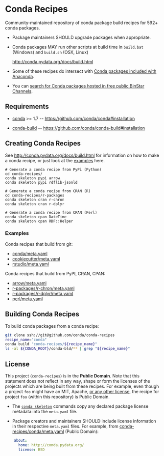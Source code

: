 # Conda Recipes

Community-maintained repository of conda package build recipes
for 592+ conda packages.

* Package maintainers SHOULD upgrade packages
  when appropriate.

* Conda packages MAY run other scripts at build time
  in `build.bat` (Windows) and `build.sh` (OSX, Linux)

  http://conda.pydata.org/docs/build.html

* Some of these recipes do intersect with
  [Conda packages included with Anaconda](http://docs.continuum.io/anaconda/pkg-docs.html).

* You can [search for Conda packages hosted in free public BinStar Channels](https://binstar.org/search?q=).


## Requirements

* [conda](https://github.com/conda/conda) >= 1.7
  -- https://github.com/conda/conda#installation

* [conda-build](https://github.com/conda/conda-build)
  -- https://github.com/conda/conda-build#installation

## Creating Conda Recipes
See http://conda.pydata.org/docs/build.html for information
on how to make a conda recipe, or just look at the [examples](#examples) here.

    # Generate a conda recipe from PyPi (Python)
    cd conda-recipes/
    conda skeleton pypi arrow
    conda skeleton pypi rdflib-jsonld

    # Generate a conda recipe from CRAN (R)
    cd conda-recipes/r-packages
    conda skeleton cran r-chron
    conda skeleton cran r-dplyr

    # Generate a conda recipe from CPAN (Perl)
    conda skeleton cpan DateTime
    conda skeleton cpan RDF::Helper


### Examples
Conda recipes that build from git:

* [conda/meta.yaml](https://github.com/conda/conda-recipes/blob/master/conda/meta.yaml)
* [cookiecutter/meta.yaml](https://github.com/conda/conda-recipes/blob/master/cookiecutter/meta.yaml)
* [rstudio/meta.yaml](https://github.com/conda/conda-recipes/blob/master/rstudio/meta.yaml)

Conda recipes that build from PyPI, CRAN, CPAN:

* [arrow/meta.yaml](https://github.com/conda/conda-recipes/blob/master/arrow/meta.yaml)
* [r-packages/r-chron/meta.yaml](https://github.com/conda/conda-recipes/blob/master/r-packages/r-chron/meta.yaml)
* [r-packages/r-dplyr/meta.yaml](https://github.com/conda/conda-recipes/blob/master/r-packages/r-dplyr/meta.yaml)
* [perl/meta.yaml](https://github.com/conda/conda-recipes/blob/master/perl/meta.yaml)


## Building Conda Recipes
To build conda packages from a conda recipe:

```bash
git clone ssh://git@github.com/conda/conda-recipes
recipe_name="conda"
conda build "conda-recipes/${recipe_name}"
ls -al ${CONDA_ROOT}/conda-bld/** | grep "${recipe_name}"
```


## License
This project (`conda-recipes`) is in the **Public Domain**.   Note that this statement
does not reflect in any way, shape or form the licenses of the
projects which are being built from these recipes.  For example, even
though a project `foo` might have an MIT, Apache,
[or any other license](http://choosealicense.com/licenses/),
the recipe for project `foo` (within this repository) is Public Domain.

* The [`conda skeleton`](http://conda.pydata.org/docs/commands/build/conda-skeleton.html)
commands copy any declared package license metadata into the `meta.yaml` file.

* Package creators and maintainers SHOULD include license information
in their respective ``meta.yaml`` files. For example, from
[conda-recipes/conda/meta.yaml](https://github.com/conda/conda-recipes/blob/master/conda/meta.yaml)
(Public Domain):

```yaml
    about:
      home: http://conda.pydata.org/
      license: BSD
```
